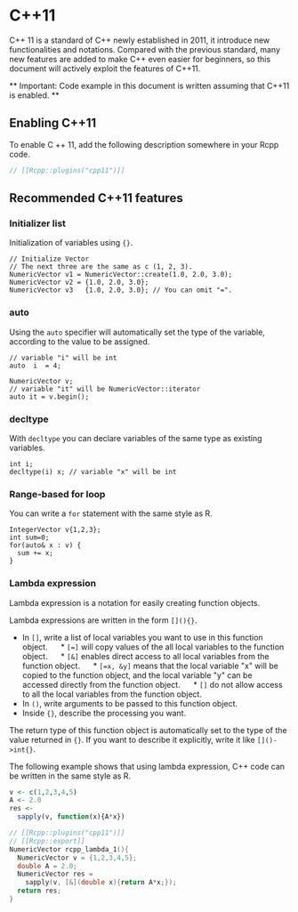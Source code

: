 # C++11

C++ 11 is a standard of C++ newly established in 2011, it introduce new functionalities and notations. Compared with the previous standard, many new features are added to make C++ even easier for beginners, so this document will actively exploit the features of C++11.

** Important: Code example in this document is written assuming that C++11 is enabled. **

## Enabling C++11


To enable C ++ 11, add the following description somewhere in your Rcpp code.

```cpp
// [[Rcpp::plugins("cpp11")]]
```

## Recommended C++11 features


### Initializer list

Initialization of variables using `{}`.

```
// Initialize Vector
// The next three are the same as c (1, 2, 3).
NumericVector v1 = NumericVector::create(1.0, 2.0, 3.0);
NumericVector v2 = {1.0, 2.0, 3.0};
NumericVector v3   {1.0, 2.0, 3.0}; // You can omit "=".
```


### auto

Using the `auto` specifier will automatically set the type of the variable, according to the value to be assigned.

```
// variable "i" will be int
auto  i  = 4;

NumericVector v;
// variable "it" will be NumericVector::iterator
auto it = v.begin();
```


### decltype

With `decltype` you can declare variables of the same type as existing variables.

```
int i;
decltype(i) x; // variable "x" will be int
```


### Range-based for loop

You can write a `for` statement with the same style as R.

```
IntegerVector v{1,2,3};
int sum=0;
for(auto& x : v) {
  sum += x;
}
```


### Lambda expression

Lambda expression is a notation for easily creating function objects.

Lambda expressions are written in the form `[](){}`.

  * In `[]`, write a list of local variables you want to use in this function object.
       * `[=]` will copy values of the all local variables to the function object.
       * `[&]` enables direct access to all local variables from the function object.
       * `[=x, &y]` means that the local variable "x" will be copied to the function object, and the local variable "y" can be accessed directly from the function object.
       * `[]` do not allow access to all the local variables from the function object.
  * In `()`, write arguments to be passed to this function object.
  * Inside `{}`, describe the processing you want.


The return type of this function object is automatically set to the type of the value returned in `{}`. If you want to describe it explicitly, write it like `[]()->int{}`.

The following example shows that using lambda expression, C++ code can be written in the same style as R.

``` R
v <- c(1,2,3,4,5)
A <- 2.0
res <-
  sapply(v, function(x){A*x})
```

``` cpp
// [[Rcpp::plugins("cpp11")]]
// [[Rcpp::export]]
NumericVector rcpp_lambda_1(){
  NumericVector v = {1,2,3,4,5};
  double A = 2.0;
  NumericVector res =
    sapply(v, [&](double x){return A*x;});
  return res;
}
```
